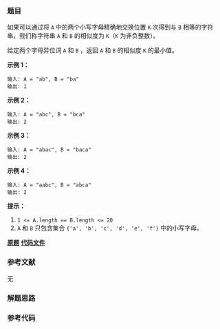 ### 题目
如果可以通过将 `A` 中的两个小写字母精确地交换位置 `K` 次得到与 `B` 相等的字符串，我们称字符串 `A` 和 `B` 的相似度为 `K`（`K`
为非负整数）。

给定两个字母异位词 `A` 和 `B` ，返回 `A` 和 `B` 的相似度 `K` 的最小值。



**示例 1：**

    
    
    输入: A = "ab", B = "ba"
    输出: 1
    

**示例 2：**

    
    
    输入: A = "abc", B = "bca"
    输出: 2
    

**示例 3：**

    
    
    输入: A = "abac", B = "baca"
    输出: 2
    

**示例 4：**

    
    
    输入: A = "aabc", B = "abca"
    输出: 2



**提示：**

  1. `1 <= A.length == B.length <= 20`
  2. `A` 和 `B` 只包含集合 `{'a', 'b', 'c', 'd', 'e', 'f'}` 中的小写字母。

 **[原题](https://leetcode-cn.com/problems/k-similar-strings/)**    **[代码文件]()**


### 参考文献
无

### 解题思路




### 参考代码

```go


```




